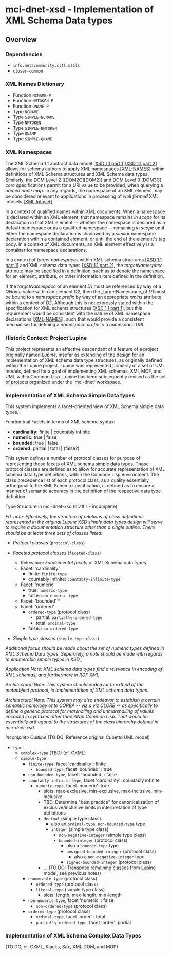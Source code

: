 mci-dnet-xsd - Implementation of XML Schema Data types
======================================================

## Overview

### Dependencies

* `info.metacommunity.cltl.utils`
* `closer-common`

### XML Names Dictionary

* Function `NCNAME-P`
* Function `NMTOKEN-P`
* Function `QNAME-P`
* Type `NCNAME`
* Type `SIMPLE-NCNAME`
* Type `NMTOKEN`
* Type `SIMPLE-NMTOKEN`
* Type `QNAME`
* Type `SIMPLE-QNAME`

### XML Namespaces

The XML Schema 1.1 abstract data model
[[XSD 1.1 part 1][XSD11-1]][[XSD 1.1 part 2][XSD11-2]]
allows for schema authors to apply XML namespaces
[[XML-NAMES][xml-names]] within definitions of XML Schema
structures and XML Schema data types. Similarly, the DOM Level 2 
[[DOM2C][DOM2]] and DOM Level 3 [[DOM3C][DOM3C]] _core_ specifications
permit for a URI value to be provided, when querying a _named node
map_. In any regards, the namespace of an XML element may be
considered relevant to applications in processing of _well formed_ XML 
infosets [[XML Infoset][XML-Infoset]].

In a context of qualified names within XML documents: When a namespace
is declared within an XML element, that namespace remains _in scope_ 
for its declaration in that XML element -- whether the namespace is
declared as a default namespace or as a qualified namespace --
remaining _in scope_ until either the namespace declaration is
shadowed by a _similar_ namespace declaration within a contained
element, or until the end of the element's tag body. In a context of
XML documents, an XML element effectively is a container for namespace
declarations. 

In a context of _target namespaces_ within XML schema structures
\[[XSD 1.1 part 1][XSD11-1]\] and XML schema data types
\[[XSD 1.1 part 2][XSD11-2]\], the _targetNamespace_ attribute may be
specified in a definition, such as to denote the namespace for an
element, attribute, or other information item defined in the
definition.

If the _targetNamespace_ of an element _D1_ must be referenced by way
of a _QName_ value within an element _D2_, then the
_targetNamespace_of _D1_ must be bound to a _namespace prefix_ by way
of an appropriate _xmlns_ attribute within a context of
_D2_. Although this is not expressly stated within the specification
for XML schema structures [[XSD 1.1 part 1][XSD11-1]], but this
requirement would be consistent with the nature of XML namespace
declarations [[XML-NAMES][xml-names]], such that would provide a
consistent mechanism for defining a _namespace prefix_ to a _namespace
URI_.


### Historic Context: Project Lupine

This project represents an effective descendant of a feature of a
project originally named _Lupine_, insofar as extending of the design
for an implementation of XML schema data type structures, as
originally defined within the Lupine project. Lupine was represented
primarily of a set of UML models, defined for a goal of implementing
XML schemas, XMI, MOF, and UML within Common Lisp. Lupine has been
subsequently revised as the set of projects organized under the
'mci-dnet' workspace. 

### Implementation of XML Schema Simple Data types

This system implements a facet-oriented view of XML Schema simple data
types.

Fundemtnal Facets in terms of XML schema syntax:

* **cardinality:** finite | countably infinite
* **numeric:** true | false
* **bounded:** true | false
* **ordered:** partial | total | (false?)

This sytem defines a number of protocol classes for purpose of
representing those facets of XML schema simple data types. Those
protocol classes are defined as to allow for accurate representation of
XML schema data type definitions, within the Common Lisp
environment. The class precedence list of each protocol class, as a
quality essentially orthogonal to the XML Schema specification, is 
defined as to ensure a manner of semantic accuracy in the definition
of the respective data type definition.


Type Structure in mci-dnet-xsd (draft 1 - incomplete)

_Ed. note: Effectively, the structure of relations of class
definitions represented in the original Lupine  XSD simple data types
design will serve to require a documentation structure other than a
single outline. There should be at least three sets of classes listed:_

* _Protocol classes_ (`protocol-class`)
* _Faceted protocol classes_ (`faceted-class`)
    * Relevance: _Fundamental facets_ of XML Schema data types
    * Facet: 'cardinality' 
        * finite: `finite-type` 
        * countably infinite: `countably-infinite-type`
    * Facet: 'numeric'
        * true: `numeric-type`
        * false: `non-numeric-type`
    * Facet: 'bounded'
        * 
    * Facet: 'ordered'
        * `ordered-type` (protocol class)
            * partial: `partially-ordered-type`
            * total: `ordinal-type`
        * false: `non-ordered-type`


* _Simple type classes_ (`simple-type-class`)

_Additional focus should be made about the set of numeric types
defined in XML Schema Data types. Seperately, a note should be made
with regards to enumerable simple types in XSD__

_Application Note: XML schema data types find a relevance in encoding
of XML schemas, and furthermore in RDF XML_

_Architectural Note: This system should endeavor to extend of the
metaobject protocol, in implementation of XML schema data types._

_Architectural Note: This system may also endeavor to establish a
certain semantic homology onto CORBA -- viz a viz CLORB -- as
specifically to define a  generic protocol for marshalling and
unmarshalling of values encoded in syntaxes other than ANSI Common
Lisp. That would be essentially orthogonal to the structures of the
class hierarchy defined in mci-dnet-xsd_


_Incomplete Oultline_ (TO DO: Reference original Cubetto UML model)

* `type`
    * `complex-type` (TBD) (cf. CXML)
    * `simple-type`
        * `finite-type`, facet 'cardinality': finite
            * `bounded-type`, facet 'bounded' : true
        * `non-bounded-type`, facet: 'bounded' : false
        * `countably-infinite-type`, facet 'cardinality': countably infinite
            * `numeric-type`, facet 'numeric': true
                * slots: max-exclusive, min-exclusive, max-inclusive, min-inclusive
                * TBD: Determine "best practice" for canonicalization of exclusive/inclusive limits in interpretation of type definitions
                * `decimal` (simple type class)
                    * also an `ordinal-type`, `non-bounded-type` type
                    * `integer` (simple type class)
                        * `non-negative-integer` (simple type class)
                        * `bounded-integer` (protocol class)
                            * also a `bounded-type` type
                            * `unsigned-bounded-integer` (protocol class)
                                * also a `non-negative-integer` type
                            * `signed-bounded-integer` (protocol class)
               *  ... (TO DO: Transpose remaining classes from Lupine model, see previous notes)
        * `enumerable-type` (protocol class)
            * `ordered-type` (protocol class)
            * `literal-type` (simple type class)
                * slots: length, max-length, min-length
        * `non-numeric-type`, facet 'numeric' : false
            * `non-ordered-type` (protocol class)
        * `ordered-type` (protocol class)
            * `ordinal-type`, facet 'order' : total
            * `partially-ordered-type`, facet 'order': partial

### Implementation of XML Schema Complex Data Types

(TO DO, cf. CXML, Klacks, Sax, XML DOM, and MOP)


[XSD11-1]: http://www.w3.org/TR/xmlschema11-1/
[XSD11-2]: http://www.w3.org/TR/xmlschema11-2/
[XML-NAMES]: http://www.w3.org/TR/REC-xml-names/
[DOM2C]: http://www.w3.org/TR/2000/REC-DOM-Level-2-Core-20001113/
[DOM3C]: http://www.w3.org/TR/2004/REC-DOM-Level-3-Core-20040407/
[XML-Infoset]: http://www.w3.org/TR/xml-infoset/
